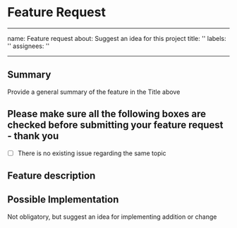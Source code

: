 # Feature Request

---

name: Feature request
about: Suggest an idea for this project
title: ''
labels: ''
assignees: ''

---

## Summary

Provide a general summary of the feature in the Title above

## Please make sure all the following boxes are checked before submitting your feature request - thank you

- [ ] There is no existing issue regarding the same topic

## Feature description

## Possible Implementation

Not obligatory, but suggest an idea for implementing addition or change
